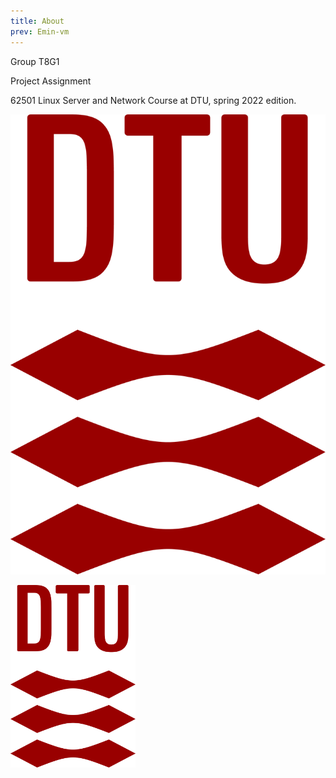```yaml
---
title: About
prev: Emin-vm
---
```

Group T8G1

Project Assignment

62501 Linux Server and Network Course at DTU, spring 2022 edition.

![](/images/dtu-logo.png)

<img src="/images/dtu-logo.png" width="200" />
